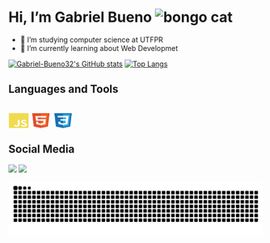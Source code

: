 # Hi, I’m Gabriel Bueno <img src="https://c.tenor.com/z2XXxH7oeUIAAAAi/mialll.gif" alt="bongo cat" width="40" height="40">

- 👀 I’m studying computer science at UTFPR
- 🌱 I’m currently learning about Web Developmet

[![Gabriel-Bueno32's GitHub stats](https://github-readme-stats.vercel.app/api?username=Gabriel-Bueno32&show_icons=true&theme=radical)](https://github.com/anuraghazra/github-readme-stats)
[![Top Langs](https://github-readme-stats.vercel.app/api/top-langs/?username=Gabriel-Bueno32&layout=compact&theme=radical)](https://github.com/anuraghazra/github-readme-stats)

## Languages and Tools
<div style="display: inline_block"><br>
  <img align="center" alt="Javascript" height="30" width="40" src="https://raw.githubusercontent.com/devicons/devicon/master/icons/javascript/javascript-plain.svg">
  <img align="center" alt="HTML5" height="30" width="40" src="https://raw.githubusercontent.com/devicons/devicon/master/icons/html5/html5-original.svg">
  <img align="center" alt="CSS" height="30" width="40" src="https://raw.githubusercontent.com/devicons/devicon/master/icons/css3/css3-original.svg">
</div>

## Social Media

<div> 
  <a href="https://www.instagram.com/gabriel.rbueno5/" target="_blank"><img src="https://img.shields.io/badge/-Instagram-%23E4405F?style=for-the-badge&logo=instagram&logoColor=white"></a>
  <a href = "mailto:gabrielbueno.g32@gmail.com"><img src="https://img.shields.io/badge/-Gmail-%23333?style=for-the-badge&logo=gmail&logoColor=white"></a>
  
  ![Snake animation](https://github.com/Gabriel-Bueno32/Gabriel-Bueno32/blob/output/github-contribution-grid-snake.svg)
</div>
